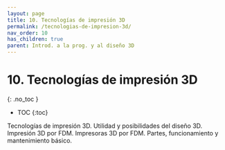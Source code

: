 ```yaml
---
layout: page
title: 10. Tecnologías de impresión 3D
permalink: /tecnologias-de-impresion-3d/
nav_order: 10
has_children: true
parent: Introd. a la prog. y al diseño 3D
---
```


# 10. Tecnologías de impresión 3D
{: .no_toc }

- TOC
{:toc}


Tecnologías de impresión 3D. Utilidad y posibilidades del diseño 3D. Impresión 3D por FDM. Impresoras 3D por FDM. Partes, funcionamiento y mantenimiento básico.